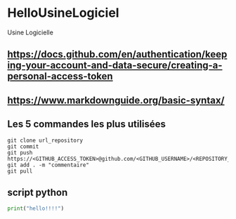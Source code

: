 # HelloUsineLogiciel
Usine Logicielle


## https://docs.github.com/en/authentication/keeping-your-account-and-data-secure/creating-a-personal-access-token
## https://www.markdownguide.org/basic-syntax/

## Les 5 commandes les plus utilisées
```
git clone url_repository
git commit
git push https://<GITHUB_ACCESS_TOKEN>@github.com/<GITHUB_USERNAME>/<REPOSITORY_NAME>.git
git add . -m "commentaire"
git pull
```


## script python
```python
print("hello!!!!")
```


